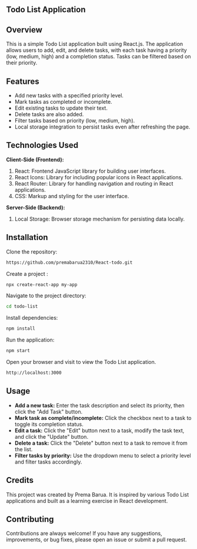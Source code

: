 
## Todo List Application


## Overview

This is a simple Todo List application built using React.js. The application allows users to add, edit, and delete tasks, with each task having a priority (low, medium, high) and a completion status. Tasks can be filtered based on their priority.


## Features

- Add new tasks with a specified priority level.
- Mark tasks as completed or incomplete.
- Edit existing tasks to update their text.
- Delete tasks are also added.
- Filter tasks based on priority (low, medium, high).
- Local storage integration to persist tasks even after refreshing the page.


## Technologies Used

**Client-Side (Frontend):** 
1. React: Frontend JavaScript library for building user interfaces.
2. React Icons: Library for including popular icons in React applications.
3. React Router: Library for handling navigation and routing in React applications.
4. CSS: Markup and styling for the user interface.
   
**Server-Side (Backend):** 
1. Local Storage: Browser storage mechanism for persisting data locally.


## Installation

Clone the repository:

```bash
https://github.com/premabarua2310/React-todo.git
```
Create a project :

```bash
npx create-react-app my-app
```
Navigate to the project directory:

```bash
cd todo-list
```
Install dependencies:

```bash
npm install
```
Run the application:

```bash
npm start
```
Open your browser and visit to view the Todo List application.

```bash
http://localhost:3000 
```


## Usage

- **Add a new task:** Enter the task description and select its priority, then click the "Add Task" button.
- **Mark task as complete/incomplete:** Click the checkbox next to a task to toggle its completion status.
- **Edit a task:** Click the "Edit" button next to a task, modify the task text, and click the "Update" button.
- **Delete a task:** Click the "Delete" button next to a task to remove it from the list.
- **Filter tasks by priority:** Use the dropdown menu to select a priority level and filter tasks accordingly.


## Credits

This project was created by Prema Barua. It is inspired by various Todo List applications and built as a learning exercise in React development.


## Contributing

Contributions are always welcome!
If you have any suggestions, improvements, or bug fixes, please open an issue or submit a pull request.
